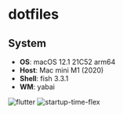 # dotfiles

## System
- **OS**: macOS 12.1 21C52 arm64
- **Host**: Mac mini M1 (2020)
- **Shell**: fish 3.3.1
- **WM**: yabai

![flutter](https://user-images.githubusercontent.com/35163478/150632966-d94f1123-23ee-41ff-9abc-ca19ef7a84f9.png)
![startup-time-flex](https://user-images.githubusercontent.com/35163478/150632545-e30a27a4-6541-4202-987e-9ab078b113c1.png)
